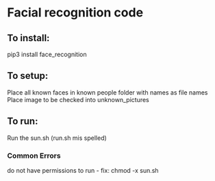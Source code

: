 # Facial recognition code

## To install:

pip3 install face_recognition


## To setup:

Place all known faces in known people folder with names as file names
Place image to be checked into unknown_pictures

## To run:

Run the sun.sh (run.sh mis spelled)


### Common Errors
do not have permissions to run - fix: chmod -x sun.sh
